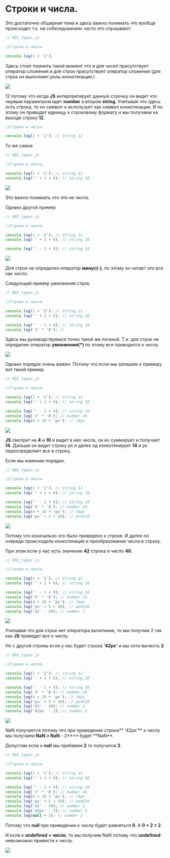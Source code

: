 # Строки и числа.

Это достаточно обширная тема и здесь важно понимать что вообще происходит т.к. на собеседованиях часто это спрашвают.

```js
// 001_types.js

//Строки и числа.

console.log(1 + '2');
```

Здесь стоит помнить такой момент что и для чисел присутствует оператор сложения и для строк присутствует оператор сложения (для строк он выполняет роль конкотенации.)

![](img/001.png)

12 потому что когда **JS** интерпретирует данную строчку он видит что первым параметром идет **number** а втором **string**. Учитывая что здесь есть строка, то он символ **+** использует как символ конкотенации. И по этому он приводит еденицу к строковому формату и мы получаем на выходе строку **12**.

```js
//Строки и числа.

console.log(1 + '2'); // string 12
```

То же самое

```js
// 001_types.js

//Строки и числа.

console.log(1 + '2'); // string 12
console.log('' + 1 + 0); // string 10
```

![](img/002.png)

Это важно понимать что это не число.

Однако другой пример

```js
// 001_types.js

//Строки и числа.

console.log(1 + '2'); // string 12
console.log('' + 1 + 0); // string 10

console.log('' - 1 + 0); // string 10
```

![](img/003.png)

Для строк не определен оператор **минус(-)**, по этому он читает это все как число.

Следующий пример умножения строк.

```js
// 001_types.js

//Строки и числа.

console.log(1 + '2'); // string 12
console.log('' + 1 + 0); // string 10

console.log('' - 1 + 0); // string 10
console.log('3' * '8'); //
```

Здесь мы руководствуемся точно такой же логикой. Т.е. для строк не определен оператор **умножения(\*)** по этому все приводится к числу.

![](img/004.png)

Однако порядок очень важен. Потому что если мы запишем к примеру вот такой пример

```js
// 001_types.js

//Строки и числа.

console.log(1 + '2'); // string 12
console.log('' + 1 + 0); // string 10

console.log('' - 1 + 0); // string 10
console.log('3' * '8'); // number 24
console.log(4 + 10 + 'px'); // 14px
```

![](img/005.png)

**JS** смотрит на **4** и **10** и видит в них числа, он их суммирует и получает **14**. Дальше он видит строку px и далее од конкотенирует **14** и px переопределяет все в строку.

Если мы изменим порядок.

```js
// 001_types.js

//Строки и числа.

console.log(1 + '2'); // string 12
console.log('' + 1 + 0); // string 10

console.log('' - 1 + 0); // string 10
console.log('3' * '8'); // number 24
console.log(4 + 10 + 'px'); // 14px
console.log('px' + 5 + 10); // px4510
```

![](img/006.png)

Потому что изначально это было приведено к строке. И далее по очереди происходила конкотенация и преобразование числа в строку.

При этом если у нас есть значение **42** строка и число **40**.

```js
// 001_types.js

//Строки и числа.

console.log(1 + '2'); // string 12
console.log('' + 1 + 0); // string 10

console.log('' - 1 + 0); // string 10
console.log('3' * '8'); // number 24
console.log(4 + 10 + 'px'); // 14px
console.log('px' + 5 + 10); // px4510
console.log('42' - 40); // number 2
```

![](img/007.png)

Учитывая что для строк нет оператора вычетания, то мы получим 2 так как **JS** приведет все к числу.

Но с другой строны если у нас будет строка **'42px'** и мы хоти вычесть **2**.

```js
// 001_types.js

//Строки и числа.

console.log(1 + '2'); // string 12
console.log('' + 1 + 0); // string 10

console.log('' - 1 + 0); // string 10
console.log('3' * '8'); // number 24
console.log(4 + 10 + 'px'); // 14px
console.log('px' + 5 + 10); // px4510
console.log('42' - 40); // number 2
console.log('42px' - 2); // number 2
```

![](img/008.png)

NaN получается потому что при приведении строки** '42px'** к числу мы получаем **NaN** и **NaN** - 2\***\* будет **NaN\*\*.

Допустим если к **null** мы прибавим **2** то получится **2**.

```js
// 001_types.js

//Строки и числа.

console.log(1 + '2'); // string 12
console.log('' + 1 + 0); // string 10

console.log('' - 1 + 0); // string 10
console.log('3' * '8'); // number 24
console.log(4 + 10 + 'px'); // 14px
console.log('px' + 5 + 10); // px4510
console.log('42' - 40); // number 2
console.log('42px' - 2); // number 2
console.log(null + 2); // number 2
```

Потому что **null** при приведении к числу будет равняться **0**. А **0 + 2 = 2**.

И если к **undefined + число**, то мы получим NaN потому что **undefined** невозможно привести к числу.

![](img/009.png)
